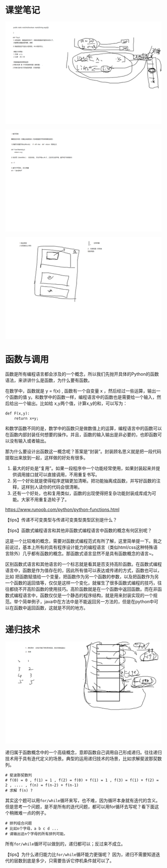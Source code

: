 
# 课堂笔记

![](./images/无标题.png)

![](./images/类别.png)


![](./images/作用域原则.png)

# 函数与调用

函数是所有编程语言都会涉及的一个概念，所以我们先抛开具体的Python的函数语法，来讲讲什么是函数，为什么要有函数。

在数学中，函数就是 y = f(x) , 函数有一个自变量 x ，然后经过一些运算，输出一个函数的值 y。和数学中的函数一样，编程语言中的函数也是需要给一个输入，然后给出一个输出。比如给 x,y两个值，计算x,y的和，可以写为：

```
def F(x,y):
    return x+y;
```
和数学函数不同的是，数学中的函数只是做数值上的运算，编程语言中的函数可以在函数内部封装任何想要的操作。并且，函数的输入输出是非必要的，也即函数可以没有输入或者输出。

那为什么要设计出函数这一概念呢？答案是“封装”。封装顾名思义就是把一段代码提取出来放到一起，这样做的好处有很多。
1. 最大的好处是“复用”。如果一段程序中一个功能经常使用，如果封装起来并提供调用接口就可以直接调用，不用重复书写。
2. 另一个好处就是使得程序逻辑更加清晰。把功能抽离成函数，并写好函数的注释，这样别人读你的代码会很清晰。
3. 还有一个好处，也和复用类似，函数的出现使得把复杂功能封装成库成为可能。大家不用重复造轮子了。


<https://www.runoob.com/python/python-functions.html>

【tips】传递不可变类型与传递可变类型类型区别是什么？



【tips】函数式编程语言和其他非函数式编程语言中函数的概念有何区别呢？

这是一个比较难的概念，需要对函数式编程范式有所了解，这里简单提一下。我之前说过，基本上所有的具有程序设计能力的编程语言（类似html/css这种特殊语言除外）几乎都有函数的概念。那函数式语言显然不是具有函数概念的语言~。

区别函数式语言和其他语言的一个标志就是看其是否支持高阶函数。在函数式编程语言中，函数是作为值存在的，因此所有值可以表达或传递的方式，函数也可以，比如 把函数赋值给一个变量，把函数作为另一个函数的参数，以及把函数作为另一个函数的返回值等，仅仅是这样一个变化，就催生了很多函数式编程的技巧，往往都绕不开高阶函数的使用技巧。高阶函数就是在一个函数中返回函数。而在非函数式编程语言中，函数仅仅是一个静态的程序结构，就是用来封装实现的一个规范。举个简单例子，java中在方法中是不能返回另一方法的，但是在python中可以在函数中返回函数，这就是不同的地方。

# 递归技术

![](./images/递归栈.png)

递归属于函数概念中的一个高级概念，意即函数自己调用自己形成递归。往往递归技术用于具有迭代定义的场景。典型的运用递归技术的场景，比如求解斐波那契数列。
```
# 斐波那契数列
# f(0) = 0 , f(1) = 1 , f(2) = f(0) + f(1) = 1 , f(3) = f(1) + f(2) = 2 , .... , f(n) = f(n-2) + f(n-1) 
# 求解 f(n) ?
```

其实这个题可以用`for/while`循环来写，也不难，因为循环本身就有迭代的含义。但是思考一个问题，是不是所有的迭代问题，都可以用for循环去写呢？看下面这个稍微难一点的例子。
```
# 排列组合问题
# 比如n个字母，a b c d ... 
# 请输出这n个字母的所有排列可能。
```

所有`for/while`循环可以做到的，递归都可以；反过来不成立。

【tips】为什么递归能力比`for/while`循环能力更强呢？
因为，递归不需要知道迭代的层数到底是多少，只需要告诉它停机条件就可以了。